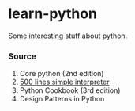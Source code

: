# learn-python
Some interesting stuff about python.

### Source
1. Core python (2nd edition)
2. [500 lines simple interpreter](https://github.com/aosabook/500lines/blob/master/interpreter/interpreter.markdown)
3. Python Cookbook (3rd edition)
4. Design Patterns in Python
